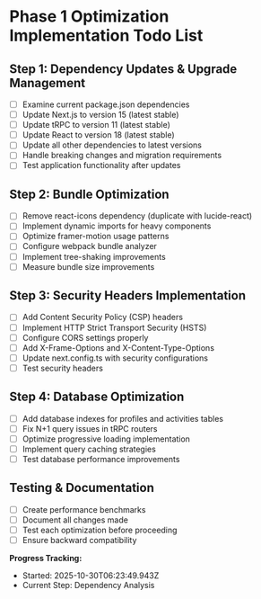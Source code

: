 # Phase 1 Optimization Implementation Todo List

## Step 1: Dependency Updates & Upgrade Management
- [ ] Examine current package.json dependencies
- [ ] Update Next.js to version 15 (latest stable)
- [ ] Update tRPC to version 11 (latest stable)
- [ ] Update React to version 18 (latest stable)
- [ ] Update all other dependencies to latest versions
- [ ] Handle breaking changes and migration requirements
- [ ] Test application functionality after updates

## Step 2: Bundle Optimization
- [ ] Remove react-icons dependency (duplicate with lucide-react)
- [ ] Implement dynamic imports for heavy components
- [ ] Optimize framer-motion usage patterns
- [ ] Configure webpack bundle analyzer
- [ ] Implement tree-shaking improvements
- [ ] Measure bundle size improvements

## Step 3: Security Headers Implementation
- [ ] Add Content Security Policy (CSP) headers
- [ ] Implement HTTP Strict Transport Security (HSTS)
- [ ] Configure CORS settings properly
- [ ] Add X-Frame-Options and X-Content-Type-Options
- [ ] Update next.config.ts with security configurations
- [ ] Test security headers

## Step 4: Database Optimization
- [ ] Add database indexes for profiles and activities tables
- [ ] Fix N+1 query issues in tRPC routers
- [ ] Optimize progressive loading implementation
- [ ] Implement query caching strategies
- [ ] Test database performance improvements

## Testing & Documentation
- [ ] Create performance benchmarks
- [ ] Document all changes made
- [ ] Test each optimization before proceeding
- [ ] Ensure backward compatibility

**Progress Tracking:**
- Started: 2025-10-30T06:23:49.943Z
- Current Step: Dependency Analysis